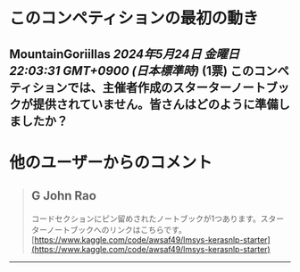 # このコンペティションの最初の動き
**MountainGoriillas** *2024年5月24日 金曜日 22:03:31 GMT+0900 (日本標準時)* (1票)
このコンペティションでは、主催者作成のスターターノートブックが提供されていません。皆さんはどのように準備しましたか？
---
# 他のユーザーからのコメント
> ## G John Rao
> 
> コードセクションにピン留めされたノートブックが1つあります。スターターノートブックへのリンクはこちらです。[https://www.kaggle.com/code/awsaf49/lmsys-kerasnlp-starter](https://www.kaggle.com/code/awsaf49/lmsys-kerasnlp-starter)
> 
> 
> 
--- 

